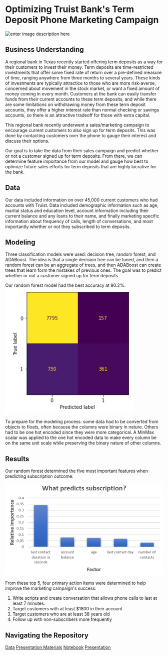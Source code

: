 ﻿# Optimizing Truist Bank's Term Deposit Phone Marketing Campaign
![enter image description here](https://images.unsplash.com/photo-1607863680198-23d4b2565df0?ixlib=rb-4.0.3&ixid=MnwxMjA3fDB8MHxwaG90by1wYWdlfHx8fGVufDB8fHx8&auto=format&fit=crop&w=1170&q=80)
## Business Understanding
A regional bank in Texas recently started offering term deposits as a way for their customers to invest their money. Term deposits are time-restricted investments that offer some fixed rate of return over a pre-defined measure of time, ranging anywhere from three months to several years. These kinds of investments are typically attractice to those who are more risk-averse, concerned about movement in the stock market, or want a fixed amount of money coming in every month. Customers at the bank can easily transfer funds from their current accounts to these term deposits, and while there are some limitations on withdrawing money from these term deposit accounts, they offer a higher interest rate than normal checking or savings accounts, so there is an attractive tradeoff for those with extra capital.

This regional bank recently underwent a sales/marketing campaign to encourage current customers to also sign up for term deposits. This was done by contacting customers over the phone to gauge their interest and discuss their options.

Our goal is to take the data from their sales campaign and predict whether or not a customer signed up for term deposits. From there, we can determine feature importance from our model and gauge how best to optimize future sales efforts for term deposits that are highly lucrative for the bank.

## Data
Our data included information on over 45,000 current customers who had accounts with Truist. Data included demographic information such as age, marital status and education level, account information including their current balance and any loans to their name, and finally marketing specific information about frequency of calls, length of conversations, and most importantly whether or not they subscribed to term deposits.

## Modeling
Three classification models were used: decision tree, random forest, and ADABoost. The idea is that a single decision tree can be tuned, and then a random forest can be an aggregate of trees, and then ADABoost can create trees that learn form the mistakes of previous ones. The goal was to predict whether or not a customer signed up for term deposits.

Our random forest model had the best accuracy at 90.2%. 
![enter image description here](https://github.com/acollins28/Phase-5/blob/main/Presentation%20Materials/outcome%20prediction%20confusion%20matrix.PNG?raw=true)

To prepare for the modeling process: some data had to be converted from objects to floats, often because the columns were binary in nature. Others had to be one hot encoded since they were more categorical.
A MinMax scalar was applied to the one hot encoded data to make every column be on the same unit scale while preserving the binary nature of other columns.

## Results
Our random forest determined the five most important features when predicting subscription outcome:

![enter image description here](https://github.com/acollins28/Phase-5/blob/main/Presentation%20Materials/what%20predicts%20subscription.PNG?raw=true)

From these top 5, four primary action items were determined to help improve the marketing campaign's success:
1. Write scripts and create conversation that allows phone calls to last at least 7 minutes.
2. Target customers with at least $1800 in their account
3. Target customers who are at least 38 years old
4. Follow up with non-subscribers more frequently

## Navigating the Repository
[Data](https://github.com/acollins28/Phase-5/tree/main/Data)
[Presentation Materials](https://github.com/acollins28/Phase-5/tree/main/Presentation%20Materials)
[Notebook](https://github.com/acollins28/Phase-5/blob/main/Notebook.ipynb)
[Presentation](https://github.com/acollins28/Phase-5/blob/main/Presentation.pptx)
